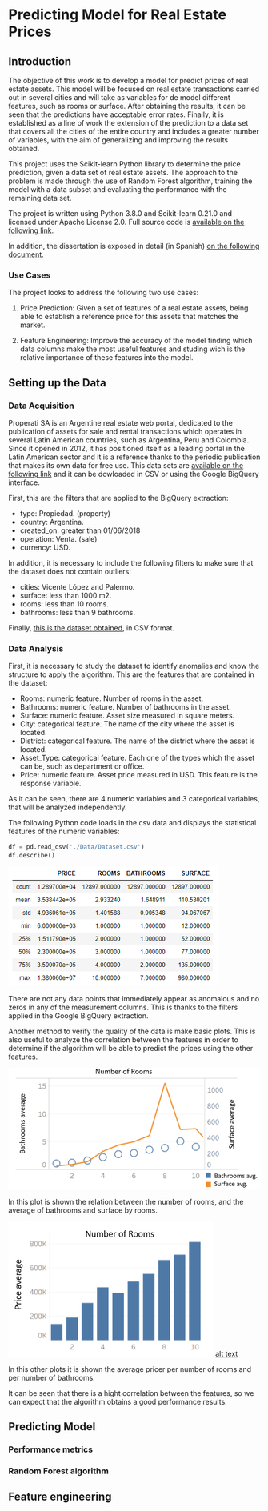 # Predicting Model for Real Estate Prices


## Introduction

The objective of this work is to develop a model for predict prices of real estate assets. This model will be focused on real estate transactions carried out in several cities and will take as variables for de model different features, such as rooms or surface. After obtaining the results, it can be seen that the predictions have acceptable error rates. Finally, it is established as a line of work the extension of the prediction to a data set that covers all the cities of the entire country and includes a greater number of variables, with the aim of generalizing and improving the results obtained. 

This project uses the Scikit-learn Python library to determine the price prediction, given a data set of real estate assets. The approach to the problem is made through the use of Random Forest algorithm, training the model with a data subset and evaluating the performance with the remaining data set.

The project is written using Python 3.8.0 and Scikit-learn 0.21.0 and licensed under Apache License 2.0. Full source code is [available on the following link](https://github.com/Dparedero/Masters_Dissertation). 

In addition, the dissertation is exposed in detail (in Spanish) [on the following document](https://github.com/DParedero/Masters_Dissertation/blob/master/DissertationSpanish.pdf). 

### Use Cases
The project looks to address the following two use cases:

1. Price Prediction: Given a set of features of a real estate assets, being able to establish a reference price for this assets that matches the market. 

2. Feature Engineering: Improve the accuracy of the model finding which data columns make the most useful features and studing wich is the relative importance of these features into the model.

## Setting up the Data

### Data Acquisition

Properati SA is an Argentine real estate web portal, dedicated to the publication of assets for sale and rental transactions which operates in several Latin American countries, such as Argentina, Peru and Colombia. Since it opened in 2012, it has positioned itself as a leading portal in the Latin American sector and it is a reference thanks to the periodic publication that makes its own data for free use. This data sets are [available on the following link](https://www.properati.com.ar/data/) and it can be dowloaded in CSV or using the Google BigQuery interface.

First, this are the filters that are applied to the BigQuery extraction:

- type: Propiedad. (property)
- country: Argentina. 
- created_on: greater than 01/06/2018 
- operation: Venta. (sale)
- currency: USD.

In addition, it is necessary to include the following filters to make sure that the dataset does not contain outliers:

- cities: Vicente López and Palermo.
- surface: less than 1000 m2.
- rooms: less than 10 rooms.
- bathrooms: less than 9 bathrooms.


Finally, [this is the dataset obtained](https://github.com/DParedero/Masters_Dissertation/blob/master/data/Dataset.csv), in CSV format.

### Data Analysis

First, it is necessary to study the dataset to identify anomalies and know the structure to apply the algorithm. This are the features that are contained in the dataset:

- Rooms: numeric feature. Number of rooms in the asset.
- Bathrooms: numeric feature. Number of bathrooms in the asset.
- Surface: numeric feature. Asset size measured in square meters.
- City: categorical feature. The name of the city where the asset is located.
- District: categorical feature. The name of the district where the asset is located.
- Asset_Type: categorical feature. Each one of the types which the asset can be, such as department or office.
- Price: numeric feature. Asset price measured in USD. This feature is the response variable.

As it can be seen, there are 4 numeric variables and 3 categorical variables, that will be analyzed independently.

The following Python code loads in the csv data and displays the statistical features of the numeric variables:

```python
df = pd.read_csv('./Data/Dataset.csv')
df.describe()
```

![alt text](https://github.com/DParedero/Masters_Dissertation/blob/master/images/data_describe.PNG?raw=true "Data describe")

There are not any data points that immediately appear as anomalous and no zeros in any of the measurement columns. This is thanks to the filters applied in the Google BigQuery extraction.

Another method to verify the quality of the data is make basic plots. This is also useful to analyze the correlation between the features in order to determine if the algorithm will be able to predict the prices using the other features. 

![alt text](https://github.com/DParedero/Masters_Dissertation/blob/master/images/data_distribution.PNG?raw=true "Data distribution")

In this plot is shown the relation between the number of rooms, and the average of bathrooms and surface by rooms. 

![alt text](https://github.com/DParedero/Masters_Dissertation/blob/master/images/price_per_rooms.PNG?raw=true "Data distribution")
[alt text](https://github.com/DParedero/Masters_Dissertation/blob/master/images/price_per_bathrooms.PNG?raw=true "Data distribution")

In this other plots it is shown the average pricer per number of rooms and per number of bathrooms. 

It can be seen that there is a hight correlation between the features, so we can expect that the algorithm obtains a good performance results.

## Predicting Model

### Performance metrics

### Random Forest algorithm

## Feature engineering
